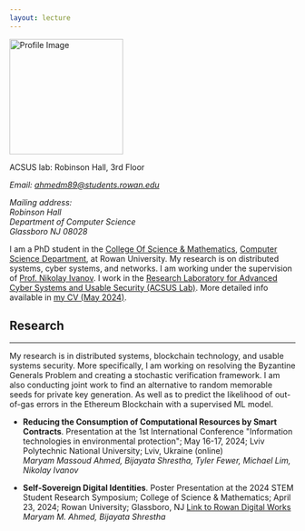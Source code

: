 ```yaml
---
layout: lecture
---
```


<img src="https://pbs.twimg.com/media/EfzRk9vX0AAEy-u.jpg" alt="Profile Image" width="200" height="203">



ACSUS lab: Robinson Hall, 3rd Floor

*Email: [ahmedm89@students.rowan.edu](mailto:ahmedm89@students.rowan.edu)*

*Mailing address:  
Robinson Hall  
Department of Computer Science  
Glassboro NJ 08028*

I am a PhD student in the [College Of Science & Mathematics](https://csm.rowan.edu/departments/math/), [Computer Science Department](https://csm.rowan.edu/departments/cs/), at Rowan University. My research is on distributed systems, cyber systems, and networks. I am working under the supervision of [Prof. Nikolay Ivanov](https://nick-ivanov.com/). I work in the [Research Laboratory for Advanced Cyber Systems and Usable Security (ACSUS Lab)](https://acsuslab.org). More detailed info available in [my CV (May 2024)](https://www.dropbox.com/scl/fi/mhde7b27v8llmllqupxlt/CV_Maryam.pdf?rlkey=afx9ettxcdqeya7dfjgtyc8m4&st=lsf6jfel&dl=0).

## Research

---

My research is in distributed systems, blockchain technology, and usable systems security. More specifically, I am working on resolving the Byzantine Generals Problem and creating a stochastic verification framework. I am also conducting joint work to find an alternative to random memorable seeds for private key generation. As well as to predict the likelihood of out-of-gas errors in the Ethereum Blockchain with a supervised ML model.

- **Reducing the Consumption of Computational Resources by Smart Contracts**. Presentation at the 1st International Conference "Information technologies in environmental protection"; May 16-17, 2024; Lviv Polytechnic National University; Lviv, Ukraine (online)  
  *Maryam Massoud Ahmed, Bijayata Shrestha, Tyler Fewer, Michael Lim, Nikolay Ivanov*

- **Self-Sovereign Digital Identities**. Poster Presentation at the 2024 STEM Student Research Symposium; College of Science & Mathematics; April 23, 2024; Rowan University; Glassboro, NJ [Link to Rowan Digital Works](https://rdw.rowan.edu/student_symposium/2024/Apr23/3/)  
  *Maryam M. Ahmed, Bijayata Shrestha*
